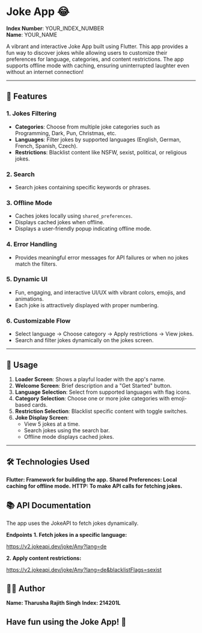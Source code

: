 # Joke App 😂

**Index Number**: YOUR_INDEX_NUMBER  
**Name**: YOUR_NAME  

A vibrant and interactive Joke App built using Flutter. This app provides a fun way to discover jokes while allowing users to customize their preferences for language, categories, and content restrictions. The app supports offline mode with caching, ensuring uninterrupted laughter even without an internet connection!

---

## 🌟 Features

### 1. **Jokes Filtering**
- **Categories**: Choose from multiple joke categories such as Programming, Dark, Pun, Christmas, etc.
- **Languages**: Filter jokes by supported languages (English, German, French, Spanish, Czech).
- **Restrictions**: Blacklist content like NSFW, sexist, political, or religious jokes.

### 2. **Search**
- Search jokes containing specific keywords or phrases.

### 3. **Offline Mode**
- Caches jokes locally using `shared_preferences`.
- Displays cached jokes when offline.
- Displays a user-friendly popup indicating offline mode.

### 4. **Error Handling**
- Provides meaningful error messages for API failures or when no jokes match the filters.

### 5. **Dynamic UI**
- Fun, engaging, and interactive UI/UX with vibrant colors, emojis, and animations.
- Each joke is attractively displayed with proper numbering.

### 6. **Customizable Flow**
- Select language → Choose category → Apply restrictions → View jokes.
- Search and filter jokes dynamically on the jokes screen.

---

## 📖 Usage

1. **Loader Screen**: Shows a playful loader with the app's name.
2. **Welcome Screen**: Brief description and a "Get Started" button.
3. **Language Selection**: Select from supported languages with flag icons.
4. **Category Selection**: Choose one or more joke categories with emoji-based cards.
5. **Restriction Selection**: Blacklist specific content with toggle switches.
6. **Joke Display Screen**:
   - View 5 jokes at a time.
   - Search jokes using the search bar.
   - Offline mode displays cached jokes.

---

## 🛠️ Technologies Used
**Flutter: Framework for building the app.**
**Shared Preferences: Local caching for offline mode.**
**HTTP: To make API calls for fetching jokes.**

## 📚 API Documentation

The app uses the JokeAPI to fetch jokes dynamically.

**Endpoints**
**1. Fetch jokes in a specific language:**

https://v2.jokeapi.dev/joke/Any?lang=de

**2. Apply content restrictions:**

https://v2.jokeapi.dev/joke/Any?lang=de&blacklistFlags=sexist


## 👩‍💻 Author
**Name: Tharusha Rajith Singh**
**Index: 214201L**

## Have fun using the Joke App! 🎉